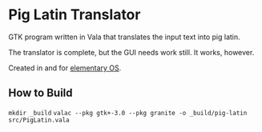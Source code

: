 # Pig Latin Translator

GTK program written in Vala that translates the input text into pig latin.

The translator is complete, but the GUI needs work still. It works, however.

Created in and for [elementary OS](https://elementary.io/).

## How to Build

`mkdir _build`
`valac --pkg gtk+-3.0 --pkg granite -o _build/pig-latin src/PigLatin.vala`
